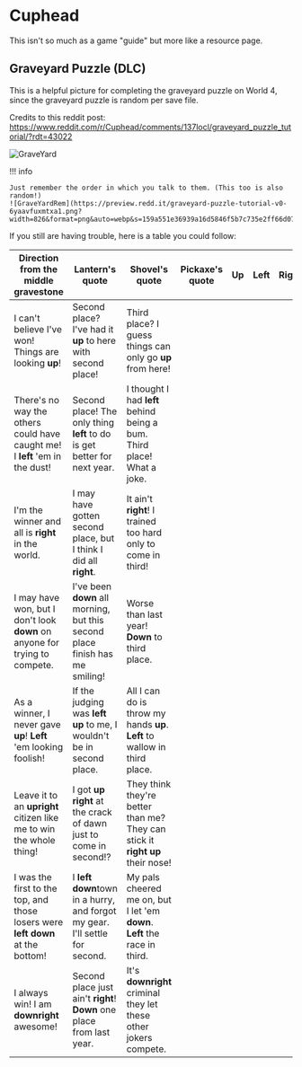 # Cuphead

This isn't so much as a game "guide" but more like a resource page.

## Graveyard Puzzle (DLC)

This is a helpful picture for completing the graveyard puzzle on World 4, since the graveyard puzzle is random per save file.

Credits to this reddit post: <https://www.reddit.com/r/Cuphead/comments/137locl/graveyard_puzzle_tutorial/?rdt=43022>

![GraveYard](https://preview.redd.it/graveyard-puzzle-tutorial-v0-uxfjzk9tmtxa1.png?width=1080&crop=smart&auto=webp&s=507b5676623a1da5f5cfd45a208b791fac2f09c5)

!!! info

    Just remember the order in which you talk to them. (This too is also random!)
    ![GraveYardRem](https://preview.redd.it/graveyard-puzzle-tutorial-v0-6yaavfuxmtxa1.png?width=826&format=png&auto=webp&s=159a551e36939a16d5846f5b7c735e2ff66d0720)

If you still are having trouble, here is a table you could follow:

| Direction from the middle gravestone                                           | Lantern's quote                                                                 | Shovel's quote                                                                | Pickaxe's quote | Up | Left | Right | Down | Up Left | Up Right | Down Left | Down Right |
| ------------------------------------------------------------------------------ | ------------------------------------------------------------------------------- | ----------------------------------------------------------------------------- | --------------- | -- | ---- | ----- | ---- | ------- | -------- | --------- | ---------- |
| I can't believe I've won! Things are looking **up**!                           | Second place? I've had it **up** to here with second place!                     | Third place? I guess things can only go **up** from here!                     |
| There's no way the others could have caught me! I **left** 'em in the dust!    | Second place! The only thing **left** to do is get better for next year.        | I thought I had **left** behind being a bum. Third place! What a joke.        |
| I'm the winner and all is **right** in the world.                              | I may have gotten second place, but I think I did all **right**.                | It ain't **right**! I trained too hard only to come in third!                 |
| I may have won, but I don't look **down** on anyone for trying to compete.     | I've been **down** all morning, but this second place finish has me smiling!    | Worse than last year! **Down** to third place.                                |
| As a winner, I never gave **up**! **Left** 'em looking foolish!                | If the judging was **left up** to me, I wouldn't be in second place.            | All I can do is throw my hands **up**. **Left** to wallow in third place.     |
| Leave it to an **upright** citizen like me to win the whole thing!             | I got **up right** at the crack of dawn just to come in second!?                | They think they're better than me? They can stick it **right up** their nose! |
| I was the first to the top, and those losers were **left down** at the bottom! | I **left** **down**town in a hurry, and forgot my gear. I'll settle for second. | My pals cheered me on, but I let 'em **down**. **Left** the race in third.    |
| I always win! I am **downright** awesome!                                      | Second place just ain't **right**! **Down** one place from last year.           | It's **downright** criminal they let these other jokers compete.              |
